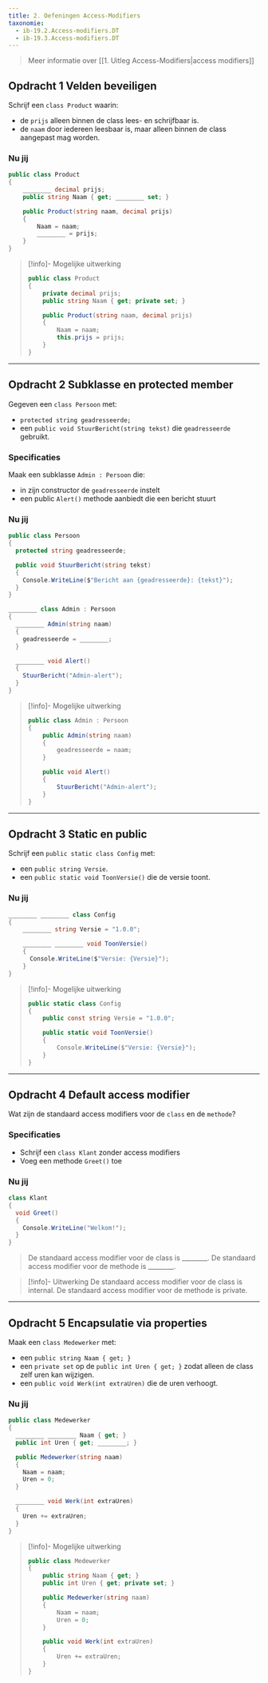 ```yaml
---
title: 2. Oefeningen Access-Modifiers
taxonomie:
  - ib-19.2.Access-modifiers.DT
  - ib-19.3.Access-modifiers.DT
---
```


> Meer informatie over [[1. Uitleg Access-Modifiers|access modifiers]]

## Opdracht 1 Velden beveiligen
Schrijf een `class Product` waarin:
- de `prijs` alleen binnen de class lees- en schrijfbaar is.
- de `naam` door iedereen leesbaar is, maar alleen binnen de class aangepast mag worden.

### Nu jij
```csharp
public class Product
{
    ________ decimal prijs;
    public string Naam { get; ________ set; }

    public Product(string naam, decimal prijs)
    {
        Naam = naam;
        ________ = prijs;
    }
}
```

> [!info]- Mogelijke uitwerking
> ```csharp
> public class Product
> {
>     private decimal prijs;
>     public string Naam { get; private set; }
>
>     public Product(string naam, decimal prijs)
>     {
>         Naam = naam;
>         this.prijs = prijs;
>     }
> }
> ```

---

## Opdracht 2 Subklasse en protected member
Gegeven een `class Persoon` met:
- `protected string geadresseerde;`
- een `public void StuurBericht(string tekst)` die `geadresseerde` gebruikt.

### Specificaties
Maak een subklasse `Admin : Persoon` die:
- in zijn constructor de `geadresseerde` instelt
- een public `Alert()` methode aanbiedt die een bericht stuurt

### Nu jij
```csharp
public class Persoon
{
  protected string geadresseerde;

  public void StuurBericht(string tekst)
  {
    Console.WriteLine($"Bericht aan {geadresseerde}: {tekst}");
  }
}

________ class Admin : Persoon
{
  ________ Admin(string naam)
  {
    geadresseerde = ________;
  }

  ________ void Alert()
  {
    StuurBericht("Admin-alert");
  }
}
```

> [!info]- Mogelijke uitwerking
> ```csharp
> public class Admin : Persoon
> {
>     public Admin(string naam)
>     {
>         geadresseerde = naam;
>     }
>
>     public void Alert()
>     {
>         StuurBericht("Admin-alert");
>     }
> }
> ```

---

## Opdracht 3 Static en public
Schrijf een `public static class Config` met:
- een `public string Versie`.
- een `public static void ToonVersie()` die de versie toont.

### Nu jij
```csharp runner
________ ________ class Config
{
    ________ string Versie = "1.0.0";

    ________ ________ void ToonVersie()
    {
      Console.WriteLine($"Versie: {Versie}");
    }
}
```

> [!info]- Mogelijke uitwerking
> ```csharp
> public static class Config
> {
>     public const string Versie = "1.0.0";
>
>     public static void ToonVersie()
>     {
>         Console.WriteLine($"Versie: {Versie}");
>     }
> }
> ```

---

## Opdracht 4 Default access modifier
Wat zijn de standaard access modifiers voor de `class` en de `methode`?

### Specificaties
- Schrijf een `class Klant` zonder access modifiers
- Voeg een methode `Greet()` toe

### Nu jij
```csharp
class Klant
{
  void Greet()
  {
    Console.WriteLine("Welkom!");
  }
}
```

> De standaard access modifier voor de class is ________.
> De standaard access modifier voor de methode is ________.

> [!info]- Uitwerking
> De standaard access modifier voor de class is internal.
> De standaard access modifier voor de methode is private.

---

## Opdracht 5 Encapsulatie via properties
Maak een `class Medewerker` met:
- een `public string Naam { get; }`
- een `private set` op de `public int Uren { get; }` zodat alleen de class zelf uren kan wijzigen.
- een `public void Werk(int extraUren)` die de uren verhoogt.

### Nu jij
```csharp runner
public class Medewerker
{
  ________ ________ Naam { get; }
  public int Uren { get; ________; }

  public Medewerker(string naam)
  {
    Naam = naam;
    Uren = 0;
  }

  ________ void Werk(int extraUren)
  {
    Uren += extraUren;
  }
}
```

> [!info]- Mogelijke uitwerking
> ```csharp
> public class Medewerker
> {
>     public string Naam { get; }
>     public int Uren { get; private set; }
>
>     public Medewerker(string naam)
>     {
>         Naam = naam;
>         Uren = 0;
>     }
>
>     public void Werk(int extraUren)
>     {
>         Uren += extraUren;
>     }
> }
> ```
